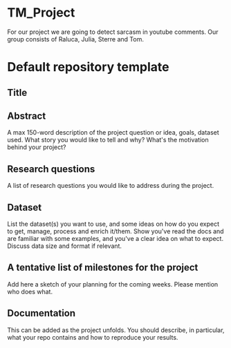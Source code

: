 # TM_Project
For our project we are going to detect sarcasm in youtube comments. Our group consists of Raluca, Julia, Sterre and Tom.

# Default repository template

## Title

## Abstract
A max 150-word description of the project question or idea, goals, dataset used. What story you would like to tell and why? What's the motivation behind your project?

## Research questions
A list of research questions you would like to address during the project. 

## Dataset
List the dataset(s) you want to use, and some ideas on how do you expect to get, manage, process and enrich it/them. Show you've read the docs and are familiar with some examples, and you've a clear idea on what to expect. Discuss data size and format if relevant.

## A tentative list of milestones for the project
Add here a sketch of your planning for the coming weeks. Please mention who does what.

## Documentation
This can be added as the project unfolds. You should describe, in particular, what your repo contains and how to reproduce your results.
